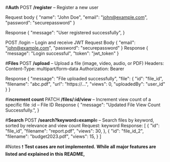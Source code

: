 #**Auth**
POST **/register** – Register a new user

Request body
{
  "name": "John Doe",
  "email": "john@example.com",
  "password": "securepassword"
}

Response
{
  "message": "User registered successfully",
}

POST /login – Login and receive JWT
Request Body
{
  "email": "john@example.com",
  "password": "securepassword"
}
Response 
{  
  "message": "Login successful",
  "token": "jwt_token"
}



#**Files**
POST **/upload** – Upload a file (image, video, audio, or PDF)
Headers:
Content-Type: multipart/form-data
Authorization: Bearer <token>

Response
{
  "message": "File uploaded successfully",
  "file": {
    "id": "file_id",
    "filename": "abc.pdf",
    "url": "https://...",
    "views": 0,
    "uploadedBy": "user_id"
  }
}

#i**ncrement count**
PATCH **/files/:id/view** – Increment view count of a specific file
:id – File ID
Response 
{
  "message": "Updated File View Count Successfully.",
}

#**Search**
POST **/search?keyword=exampl**e – Search files by keyword, sorted by relevance and view count
Request: keyword
Response:
[
  {
    "id": "file_id",
    "filename": "report.pdf",
    "views": 30,
  },
  {
    "id": "file_id_2",
    "filename": "budget2023.pdf",
    "views": 15,
  }
]


#Notes
❗ **Test cases are not implemented.** 
**While all major features are listed and explained in this README,**
